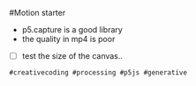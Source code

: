 #Motion starter

- p5.capture is a good library
- the quality in mp4 is poor
- [ ] test the size of the canvas..

`#creativecoding #processing #p5js #generative`